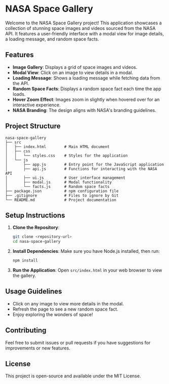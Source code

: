 # NASA Space Gallery

Welcome to the NASA Space Gallery project! This application showcases a collection of stunning space images and videos sourced from the NASA API. It features a user-friendly interface with a modal view for image details, a loading message, and random space facts.

## Features

- **Image Gallery**: Displays a grid of space images and videos.
- **Modal View**: Click on an image to view details in a modal.
- **Loading Message**: Shows a loading message while fetching data from the API.
- **Random Space Facts**: Displays a random space fact each time the app loads.
- **Hover Zoom Effect**: Images zoom in slightly when hovered over for an interactive experience.
- **NASA Branding**: The design aligns with NASA's branding guidelines.

## Project Structure

```
nasa-space-gallery
├── src
│   ├── index.html        # Main HTML document
│   ├── css
│   │   └── styles.css    # Styles for the application
│   └── js
│       ├── app.js        # Entry point for the JavaScript application
│       ├── api.js        # Functions for interacting with the NASA API
│       ├── ui.js         # User interface management
│       ├── modal.js      # Modal functionality
│       └── facts.js      # Random space facts
├── package.json          # npm configuration file
├── .gitignore            # Files to ignore by Git
└── README.md             # Project documentation
```

## Setup Instructions

1. **Clone the Repository**: 
   ```bash
   git clone <repository-url>
   cd nasa-space-gallery
   ```

2. **Install Dependencies**: 
   Make sure you have Node.js installed, then run:
   ```bash
   npm install
   ```

3. **Run the Application**: 
   Open `src/index.html` in your web browser to view the gallery.

## Usage Guidelines

- Click on any image to view more details in the modal.
- Refresh the page to see a new random space fact.
- Enjoy exploring the wonders of space!

## Contributing

Feel free to submit issues or pull requests if you have suggestions for improvements or new features. 

## License

This project is open-source and available under the MIT License.